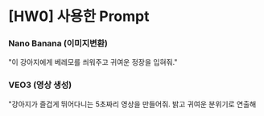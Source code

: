 # [HW0] 사용한 Prompt
### Nano Banana (이미지변환)
"이 강아지에게 베레모를 씌워주고 귀여운 정장을 입혀줘."
### VEO3 (영상 생성)
"강아지가 즐겁게 뛰어다니는 5초짜리 영상을 만들어줘. 밝고 귀여운 분위기로 연출해
